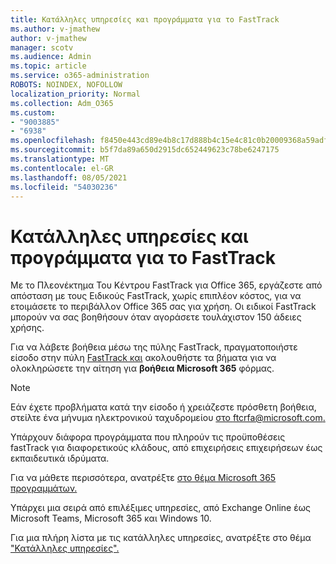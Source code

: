 ```yaml
---
title: Κατάλληλες υπηρεσίες και προγράμματα για το FastTrack
ms.author: v-jmathew
author: v-jmathew
manager: scotv
ms.audience: Admin
ms.topic: article
ms.service: o365-administration
ROBOTS: NOINDEX, NOFOLLOW
localization_priority: Normal
ms.collection: Adm_O365
ms.custom:
- "9003885"
- "6938"
ms.openlocfilehash: f8450e443cd89e4b8c17d888b4c15e4c81c0b20009368a59adf0cd38f110c1f3
ms.sourcegitcommit: b5f7da89a650d2915dc652449623c78be6247175
ms.translationtype: MT
ms.contentlocale: el-GR
ms.lasthandoff: 08/05/2021
ms.locfileid: "54030236"
---
```

# <a name="eligible-services-and-plans-for-fasttrack"></a>Κατάλληλες υπηρεσίες και προγράμματα για το FastTrack

Με το Πλεονέκτημα Του Κέντρου FastTrack για Office 365, εργάζεστε από απόσταση με τους Ειδικούς FastTrack, χωρίς επιπλέον κόστος, για να ετοιμάσετε το περιβάλλον Office 365 σας για χρήση. Οι ειδικοί FastTrack μπορούν να σας βοηθήσουν όταν αγοράσετε τουλάχιστον 150 άδειες χρήσης.

Για να λάβετε βοήθεια μέσω της πύλης FastTrack, πραγματοποιήστε είσοδο στην πύλη [FastTrack και](https://go.microsoft.com/fwlink/?linkid=2125443) ακολουθήστε τα βήματα για να ολοκληρώσετε την αίτηση για **βοήθεια Microsoft 365** φόρμας.

> [!NOTE]
> Εάν έχετε προβλήματα κατά την είσοδο ή χρειάζεστε πρόσθετη βοήθεια, στείλτε ένα μήνυμα ηλεκτρονικού ταχυδρομείου [στο ftcrfa@microsoft.com.](mailto:ftcrfa@microsoft.com)

Υπάρχουν διάφορα προγράμματα που πληρούν τις προϋποθέσεις fastTrack για διαφορετικούς κλάδους, από επιχειρήσεις επιχειρήσεων έως εκπαιδευτικά ιδρύματα.

Για να μάθετε περισσότερα, ανατρέξτε [στο θέμα Microsoft 365 προγραμμάτων.](https://go.microsoft.com/fwlink/?linkid=2125459)

Υπάρχει μια σειρά από επιλέξιμες υπηρεσίες, από Exchange Online έως Microsoft Teams, Microsoft 365 και Windows 10.

Για μια πλήρη λίστα με τις κατάλληλες υπηρεσίες, ανατρέξτε στο θέμα ["Κατάλληλες υπηρεσίες".](https://go.microsoft.com/fwlink/?linkid=2125636)
